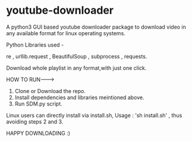 # youtube-downloader

A python3 GUI based youtube downloader package to download video in any available format for linux operating systems.

Python Libraries used -

re , urllib.request , BeautifulSoup , subprocess , requests. 

Download whole playlist in any format,with just one click.


HOW TO RUN--->
1. Clone or Download the repo.
2. Install dependencies and libraries meintioned above. 
3. Run SDM.py script.


  Linux users can directly install via install.sh, Usage : 'sh install.sh' , thus avoiding steps 2 and 3.

HAPPY DOWNLOADING :) 
